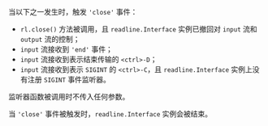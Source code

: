 <!-- YAML
added: v0.1.98
-->

当以下之一发生时，触发 `'close'` 事件：

* `rl.close()` 方法被调用，且 `readline.Interface` 实例已撤回对 `input` 流和 `output` 流的控制；
* `input` 流接收到 `'end'` 事件；
* `input` 流接收到表示结束传输的 `<ctrl>-D`；
* `input` 流接收到表示 `SIGINT` 的 `<ctrl>-C`，且 `readline.Interface` 实例上没有注册 `SIGINT` 事件监听器。

监听器函数被调用时不传入任何参数。

当 `'close'` 事件被触发时，`readline.Interface` 实例会被结束。

